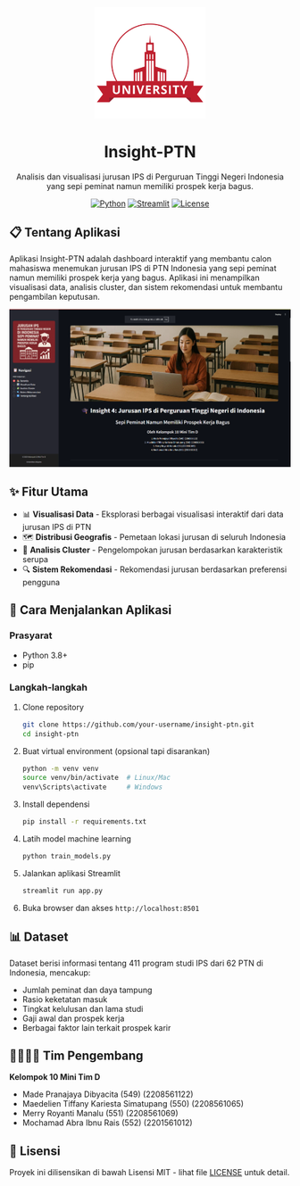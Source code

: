 <div align="center">
  <img src="logo.png" alt="Insight-PTN Logo" width="200">
  <h1>Insight-PTN</h1>
  <p>Analisis dan visualisasi jurusan IPS di Perguruan Tinggi Negeri Indonesia yang sepi peminat namun memiliki prospek kerja bagus.</p>
  
  [![Python](https://img.shields.io/badge/Python-3.8+-blue.svg)](https://www.python.org/downloads/)
  [![Streamlit](https://img.shields.io/badge/Streamlit-1.31.0-red.svg)](https://streamlit.io/)
  [![License](https://img.shields.io/badge/License-MIT-green.svg)](LICENSE)
</div>

## 📋 Tentang Aplikasi

Aplikasi Insight-PTN adalah dashboard interaktif yang membantu calon mahasiswa menemukan jurusan IPS di PTN Indonesia yang sepi peminat namun memiliki prospek kerja yang bagus. Aplikasi ini menampilkan visualisasi data, analisis cluster, dan sistem rekomendasi untuk membantu pengambilan keputusan.

<div align="center">
  <img src="app.png" alt="Screenshot Aplikasi" width="800">
</div>

## ✨ Fitur Utama

- 📊 **Visualisasi Data** - Eksplorasi berbagai visualisasi interaktif dari data jurusan IPS di PTN
- 🗺️ **Distribusi Geografis** - Pemetaan lokasi jurusan di seluruh Indonesia
- 🧩 **Analisis Cluster** - Pengelompokan jurusan berdasarkan karakteristik serupa
- 🔍 **Sistem Rekomendasi** - Rekomendasi jurusan berdasarkan preferensi pengguna

## 🚀 Cara Menjalankan Aplikasi

### Prasyarat

- Python 3.8+
- pip

### Langkah-langkah

1. Clone repository
   ```bash
   git clone https://github.com/your-username/insight-ptn.git
   cd insight-ptn
   ```

2. Buat virtual environment (opsional tapi disarankan)
   ```bash
   python -m venv venv
   source venv/bin/activate  # Linux/Mac
   venv\Scripts\activate     # Windows
   ```

3. Install dependensi
   ```bash
   pip install -r requirements.txt
   ```

4. Latih model machine learning
   ```bash
   python train_models.py
   ```

5. Jalankan aplikasi Streamlit
   ```bash
   streamlit run app.py
   ```

6. Buka browser dan akses `http://localhost:8501`

## 📊 Dataset

Dataset berisi informasi tentang 411 program studi IPS dari 62 PTN di Indonesia, mencakup:
- Jumlah peminat dan daya tampung
- Rasio keketatan masuk
- Tingkat kelulusan dan lama studi
- Gaji awal dan prospek kerja
- Berbagai faktor lain terkait prospek karir

## 👨‍👩‍👧‍👦 Tim Pengembang

**Kelompok 10 Mini Tim D**
- Made Pranajaya Dibyacita (549) (2208561122)
- Maedelien Tiffany Kariesta Simatupang (550) (2208561065)
- Merry Royanti Manalu (551) (2208561069)
- Mochamad Abra Ibnu Rais (552) (2201561012)

## 📄 Lisensi

Proyek ini dilisensikan di bawah Lisensi MIT - lihat file [LICENSE](LICENSE) untuk detail.